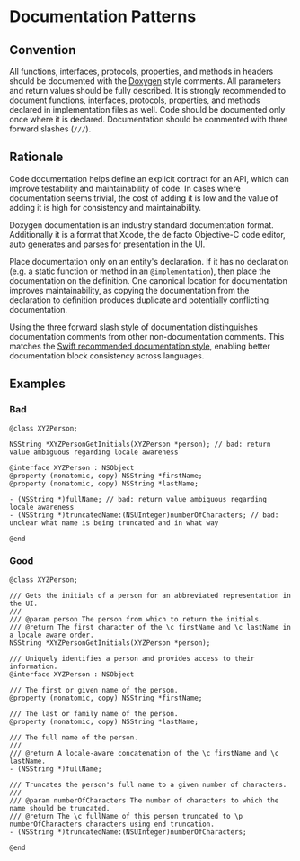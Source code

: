 # Documentation Patterns

## Convention

All functions, interfaces, protocols, properties, and methods in headers should be documented with the [Doxygen](http://www.doxygen.org) style comments. All parameters and return values should be fully described. It is strongly recommended to document functions, interfaces, protocols, properties, and methods declared in implementation files as well. Code should be documented only once where it is declared. Documentation should be commented with three forward slashes (`///`).

## Rationale

Code documentation helps define an explicit contract for an API, which can improve testability and maintainability of code. In cases where documentation seems trivial, the cost of adding it is low and the value of adding it is high for consistency and maintainability.

Doxygen documentation is an industry standard documentation format. Additionally it is a format that Xcode, the de facto Objective-C code editor, auto generates and parses for presentation in the UI.

Place documentation only on an entity's declaration. If it has no declaration (e.g. a static function or method in an `@implementation`), then place the documentation on the definition. One canonical location for documentation improves maintainability, as copying the documentation from the declaration to definition produces duplicate and potentially conflicting documentation.

Using the three forward slash style of documentation distinguishes documentation comments from other non-documentation comments. This matches the [Swift recommended documentation style](https://swift.org/documentation/api-design-guidelines/), enabling better documentation block consistency across languages.

## Examples

### Bad

```obj-c
@class XYZPerson;

NSString *XYZPersonGetInitials(XYZPerson *person); // bad: return value ambiguous regarding locale awareness

@interface XYZPerson : NSObject
@property (nonatomic, copy) NSString *firstName;
@property (nonatomic, copy) NSString *lastName;

- (NSString *)fullName; // bad: return value ambiguous regarding locale awareness
- (NSString *)truncatedName:(NSUInteger)numberOfCharacters; // bad: unclear what name is being truncated and in what way

@end
```

### Good

```obj-c
@class XYZPerson;

/// Gets the initials of a person for an abbreviated representation in the UI.
///
/// @param person The person from which to return the initials.
/// @return The first character of the \c firstName and \c lastName in a locale aware order.
NSString *XYZPersonGetInitials(XYZPerson *person);

/// Uniquely identifies a person and provides access to their information.
@interface XYZPerson : NSObject

/// The first or given name of the person.
@property (nonatomic, copy) NSString *firstName;

/// The last or family name of the person.
@property (nonatomic, copy) NSString *lastName;

/// The full name of the person.
///
/// @return A locale-aware concatenation of the \c firstName and \c lastName.
- (NSString *)fullName;

/// Truncates the person's full name to a given number of characters.
///
/// @param numberOfCharacters The number of characters to which the name should be truncated.
/// @return The \c fullName of this person truncated to \p numberOfCharacters characters using end truncation.
- (NSString *)truncatedName:(NSUInteger)numberOfCharacters;

@end
```
